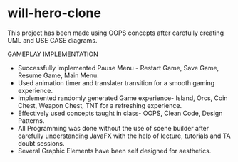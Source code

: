 # will-hero-clone

This project has been made using OOPS concepts after carefully creating UML and USE CASE diagrams.

GAMEPLAY IMPLEMENTATION
- Successfully implemented Pause Menu - Restart Game, Save Game, Resume Game, Main Menu.
- Used animation timer and translater transition for a smooth gaming experience.
- Implemented randomly generated Game experience- Island, Orcs, Coin Chest, Weapon Chest, TNT for a refreshing experience.
- Effectively used concepts taught in class- OOPS, Clean Code, Design Patterns.
- All Programming was done without the use of scene builder after carefully understanding JavaFX with the help of lecture, tutorials and TA doubt sessions.
- Several Graphic Elements have been self designed for aesthetics.

